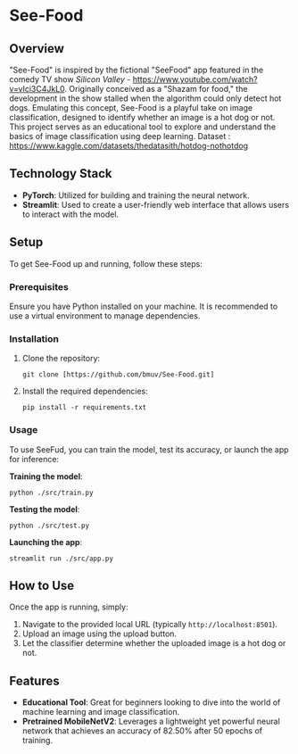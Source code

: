 # See-Food

## Overview
"See-Food" is inspired by the fictional "SeeFood" app featured in the comedy TV show *Silicon Valley* - https://www.youtube.com/watch?v=vIci3C4JkL0. Originally conceived as a "Shazam for food," the development in the show stalled when the algorithm could only detect hot dogs. Emulating this concept, See-Food is a playful take on image classification, designed to identify whether an image is a hot dog or not. This project serves as an educational tool to explore and understand the basics of image classification using deep learning.
Dataset : https://www.kaggle.com/datasets/thedatasith/hotdog-nothotdog

## Technology Stack
- **PyTorch**: Utilized for building and training the neural network.
- **Streamlit**: Used to create a user-friendly web interface that allows users to interact with the model.

## Setup
To get See-Food up and running, follow these steps:

### Prerequisites
Ensure you have Python installed on your machine. It is recommended to use a virtual environment to manage dependencies.

### Installation
1. Clone the repository:
   ```
   git clone [https://github.com/bmuv/See-Food.git]
   ```
2. Install the required dependencies:
   ```
   pip install -r requirements.txt
   ```

### Usage
To use SeeFud, you can train the model, test its accuracy, or launch the app for inference:

 **Training the model**:
  ```
  python ./src/train.py
  ```
 **Testing the model**:
  ```
  python ./src/test.py
  ```
 **Launching the app**:
  ```
  streamlit run ./src/app.py
  ```

## How to Use
Once the app is running, simply:
1. Navigate to the provided local URL (typically `http://localhost:8501`).
2. Upload an image using the upload button.
3. Let the classifier determine whether the uploaded image is a hot dog or not.

## Features
- **Educational Tool**: Great for beginners looking to dive into the world of machine learning and image classification.
- **Pretrained MobileNetV2**: Leverages a lightweight yet powerful neural network that achieves an accuracy of 82.50% after 50 epochs of training.
